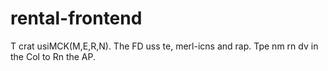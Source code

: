 # rental-frontend
T
crat usiMCK(M,E,R,N).
The FD uss te, merl-icns and rap.
Tpe nm rn dv in the Col to Rn the AP.
